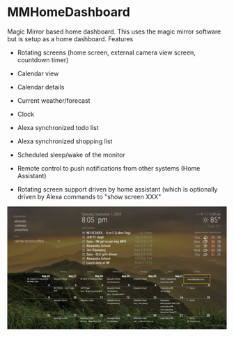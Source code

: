 # MMHomeDashboard
Magic Mirror based home dashboard. This uses the magic mirror software but is setup as a home dashboard.
Features 
* Rotating screens (home screen, external camera view screen, countdown timer)
* Calendar view
* Calendar details
* Current weather/forecast
* Clock

* Alexa synchronized todo list
* Alexa synchronized shopping list
* Scheduled sleep/wake of the monitor
* Remote control to push notifications from other systems (Home Assistant)
* Rotating screen support driven by home assistant (which is optionally driven by Alexa commands to "show screen XXX"

<img src="https://github.com/lawrence-jeff/MMHomeDashboard/blob/master/image.png" width="750"><br>
